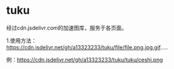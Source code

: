 # tuku

经过cdn.jsdelivr.com的加速图库，服务于各页面。

1.使用方法：
https://cdn.jsdelivr.net/gh/a13323233/tuku/file/file.png.jpg.gif.....

例：https://cdn.jsdelivr.net/gh/a13323233/tuku/tuku/ceshi.png
